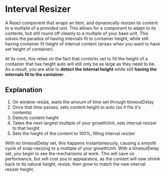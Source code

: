 # Interval Resizer

A React component that wraps an item, and dynamically resizes its content to a
multiple of a provided unit. This allows for a component to adapt to its
contents, but still round off cleanly to a multiple of your base unit. This
solves the paradox of having internals fit to container height, while still
having container fit height of internal content (arises when you want to have
set height of container).

At its core, this relies on the fact that contents set to fill the height of a
container that has height auto will still only be as large as they need to be.
As a result, you are able to **detect the internal height** while still **having
the internals fit to the container**.

## Explanation
1. On window resize, waits the amount of time set through timeoutDelay
1. Once that time passes, sets content height to auto (so it fits it's contents)
1. Detects content height
1. Takes the next-largest multiple of your growthUnit, sets interval resizer to 
that height
1. Sets the height of the content to 100%, filling interval resizer

With no timeoutDelay set, this happens instantaneously, causing a smooth cycle 
of snap-resizing to a multiple of your growthUnit. With a timeoutDelay set, you
begin to see the mechanisms at work. This will save on performance, but will
cost you in appearance, as the content will now shrink back to its natural
height, resize, then grow to match the new interval resizer height.
